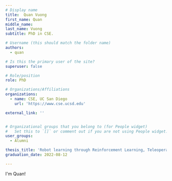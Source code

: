 ```yaml
---
# Display name
title:  Quan Vuong    
first_name: Quan
middle_name: 
last_name: Vuong
subtitle: PhD in CSE.

# Username (this should match the folder name)
authors:
  - quan

# Is this the primary user of the site?
superuser: false

# Role/position
role: PhD

# Organizations/Affiliations
organizations:
  - name: CSE, UC San Diego
    url: 'https://www.cse.ucsd.edu'

external_link: ''


# Organizational groups that you belong to (for People widget)
#   Set this to `[]` or comment out if you are not using People widget.
user_groups:
  - Alumni

thesis_title: 'Robot learning through Reinforcement Learning, Teleoperation and Scene Reconstruction'
graduation_date: 2022-08-12

---
```


I'm Quan!